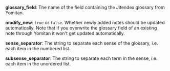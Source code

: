 **glossary_field**: The name of the field containing the Jitendex glossary from Yomitan.

**modify_new**: `true` or `false`. Whether newly added notes should be updated
automatically. Note that if you overwrite the glossary field of an existing
note through Yomitan it won't get updated automatically.

**sense_separator**: The string to separate each sense of the glossary, i.e.
each item in the numbered list.

**subsense_separator**: The string to separate each term in the sense, i.e.
each item in the unordered list.
